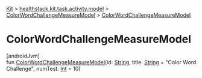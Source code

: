 
[Kit](../../../kit.html) > [healthstack.kit.task.activity.model](../index.html) > [ColorWordChallengeMeasureModel](index.html) > [ColorWordChallengeMeasureModel](-color-word-challenge-measure-model.html)



# ColorWordChallengeMeasureModel



[androidJvm]\
fun [ColorWordChallengeMeasureModel](-color-word-challenge-measure-model.html)(id: [String](https://kotlinlang.org/api/latest/jvm/stdlib/kotlin/-string/index.html), title: [String](https://kotlinlang.org/api/latest/jvm/stdlib/kotlin/-string/index.html) = &quot;Color Word Challenge&quot;, numTest: [Int](https://kotlinlang.org/api/latest/jvm/stdlib/kotlin/-int/index.html) = 10)




